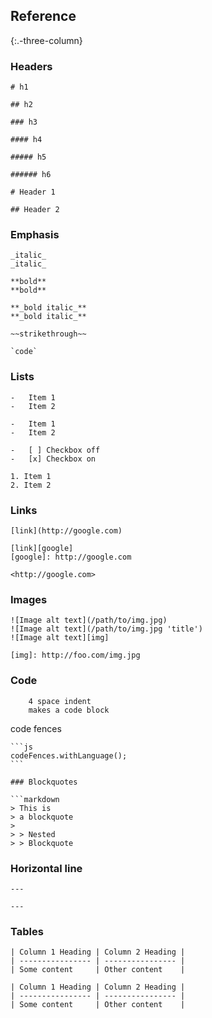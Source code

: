 Reference
---------

{:.-three-column}

### Headers

    # h1

    ## h2

    ### h3

    #### h4

    ##### h5

    ###### h6

    # Header 1

    ## Header 2

### Emphasis

    _italic_
    _italic_

    **bold**
    **bold**

    **_bold italic_**
    **_bold italic_**

    ~~strikethrough~~

    `code`

### Lists

    -   Item 1
    -   Item 2

    -   Item 1
    -   Item 2

    -   [ ] Checkbox off
    -   [x] Checkbox on

    1. Item 1
    2. Item 2

### Links

    [link](http://google.com)

    [link][google]
    [google]: http://google.com

    <http://google.com>

### Images

    ![Image alt text](/path/to/img.jpg)
    ![Image alt text](/path/to/img.jpg 'title')
    ![Image alt text][img]

    [img]: http://foo.com/img.jpg

### Code

        4 space indent
        makes a code block

code fences

    ```js
    codeFences.withLanguage();
    ```

    ### Blockquotes

    ```markdown
    > This is
    > a blockquote
    >
    > > Nested
    > > Blockquote

### Horizontal line

    ---

    ---

### Tables

    | Column 1 Heading | Column 2 Heading |
    | ---------------- | ---------------- |
    | Some content     | Other content    |

    | Column 1 Heading | Column 2 Heading |
    | ---------------- | ---------------- |
    | Some content     | Other content    |
